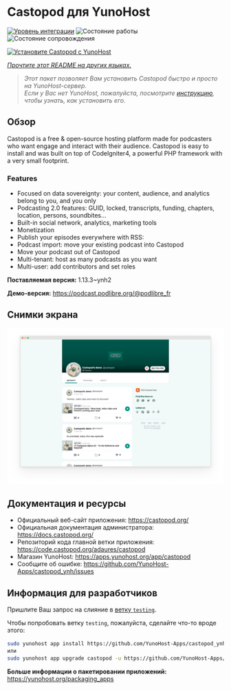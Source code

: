 <!--
Важно: этот README был автоматически сгенерирован <https://github.com/YunoHost/apps/tree/master/tools/readme_generator>
Он НЕ ДОЛЖЕН редактироваться вручную.
-->

# Castopod для YunoHost

[![Уровень интеграции](https://apps.yunohost.org/badge/integration/castopod)](https://ci-apps.yunohost.org/ci/apps/castopod/)
![Состояние работы](https://apps.yunohost.org/badge/state/castopod)
![Состояние сопровождения](https://apps.yunohost.org/badge/maintained/castopod)

[![Установите Castopod с YunoHost](https://install-app.yunohost.org/install-with-yunohost.svg)](https://install-app.yunohost.org/?app=castopod)

*[Прочтите этот README на других языках.](./ALL_README.md)*

> *Этот пакет позволяет Вам установить Castopod быстро и просто на YunoHost-сервер.*  
> *Если у Вас нет YunoHost, пожалуйста, посмотрите [инструкцию](https://yunohost.org/install), чтобы узнать, как установить его.*

## Обзор

Castopod is a free & open-source hosting platform made for podcasters who want engage and interact with their audience.
Castopod is easy to install and was built on top of CodeIgniter4, a powerful PHP framework with a very small footprint.


### Features

- Focused on data sovereignty: your content, audience, and analytics belong to you, and you only
- Podcasting 2.0 features: GUID, locked, transcripts, funding, chapters, location, persons, soundbites…
- Built-in social network, analytics, marketing tools
- Monetization
- Publish your episodes everywhere with RSS:
- Podcast import: move your existing podcast into Castopod
- Move your podcast out of Castopod
- Multi-tenant: host as many podcasts as you want
- Multi-user: add contributors and set roles

**Поставляемая версия:** 1.13.3~ynh2

**Демо-версия:** <https://podcast.podlibre.org/@podlibre_fr>

## Снимки экрана

![Снимок экрана Castopod](./doc/screenshots/screenshot.png)

## Документация и ресурсы

- Официальный веб-сайт приложения: <https://castopod.org/>
- Официальная документация администратора: <https://docs.castopod.org/>
- Репозиторий кода главной ветки приложения: <https://code.castopod.org/adaures/castopod>
- Магазин YunoHost: <https://apps.yunohost.org/app/castopod>
- Сообщите об ошибке: <https://github.com/YunoHost-Apps/castopod_ynh/issues>

## Информация для разработчиков

Пришлите Ваш запрос на слияние в [ветку `testing`](https://github.com/YunoHost-Apps/castopod_ynh/tree/testing).

Чтобы попробовать ветку `testing`, пожалуйста, сделайте что-то вроде этого:

```bash
sudo yunohost app install https://github.com/YunoHost-Apps/castopod_ynh/tree/testing --debug
или
sudo yunohost app upgrade castopod -u https://github.com/YunoHost-Apps/castopod_ynh/tree/testing --debug
```

**Больше информации о пакетировании приложений:** <https://yunohost.org/packaging_apps>
